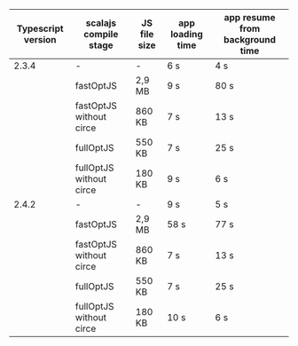 | Typescript version | scalajs compile stage   | JS file size | app loading time | app resume from background time |
|--------------------|-------------------------|--------------|------------------|---------------------------------|
| 2.3.4              | -                       | -            | 6 s              | 4 s                             |
|                    | fastOptJS               | 2,9 MB       | 9 s              | 80 s                            |
|                    | fastOptJS without circe | 860 KB       | 7 s              | 13 s                            |
|                    | fullOptJS               | 550 KB       | 7 s              | 25 s                            |
|                    | fullOptJS without circe | 180 KB       | 9 s              | 6 s                             |
| 2.4.2              | -                       | -            | 9 s              | 5 s                             |
|                    | fastOptJS               | 2,9 MB       | 58 s             | 77 s                            |
|                    | fastOptJS without circe | 860 KB       | 7 s              | 13 s                            |
|                    | fullOptJS               | 550 KB       | 7 s              | 25 s                            |
|                    | fullOptJS without circe | 180 KB       | 10 s             | 6 s                             |